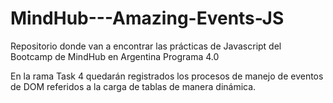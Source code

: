 # MindHub---Amazing-Events-JS
Repositorio donde van a encontrar las prácticas de Javascript del Bootcamp de MindHub en Argentina Programa 4.0

En la rama Task 4 quedarán registrados los procesos de manejo de eventos de DOM referidos a la carga de tablas de manera dinámica.
